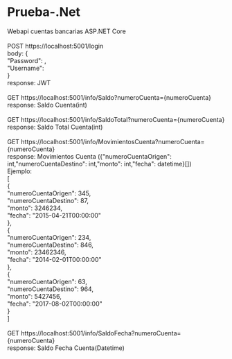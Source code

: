 # Prueba-.Net<br>
Webapi cuentas bancarias ASP.NET Core<br>
<br>
POST  https://localhost:5001/login<br>
body: {<br>
    "Password": ,<br>
    "Username": <br>
      } <br>
response: JWT<br>
      <br>
GET https://localhost:5001/info/Saldo?numeroCuenta={numeroCuenta}<br>
response: Saldo Cuenta(int)<br>
<br>
GET https://localhost:5001/info/SaldoTotal?numeroCuenta={numeroCuenta}<br>
response: Saldo Total Cuenta(int)<br>
<br>
GET https://localhost:5001/info/MovimientosCuenta?numeroCuenta={numeroCuenta}<br>
response: Movimientos Cuenta ({"numeroCuentaOrigen": int,"numeroCuentaDestino": int,"monto": int,"fecha": datetime}[])<br>
Ejemplo:<br>
[<br>
    {<br>
        "numeroCuentaOrigen": 345,<br>
        "numeroCuentaDestino": 87,<br>
        "monto": 3246234,<br>
        "fecha": "2015-04-21T00:00:00"<br>
    },<br>
    {<br>
        "numeroCuentaOrigen": 234,<br>
        "numeroCuentaDestino": 846,<br>
        "monto": 23462346,<br>
        "fecha": "2014-02-01T00:00:00"<br>
    },<br>
    {<br>
        "numeroCuentaOrigen": 63,<br>
        "numeroCuentaDestino": 964,<br>
        "monto": 5427456,<br>
        "fecha": "2017-08-02T00:00:00"<br>
    }<br>
]<br>
<br>
GET https://localhost:5001/info/SaldoFecha?numeroCuenta={numeroCuenta}<br>
response: Saldo Fecha Cuenta(Datetime)<br>
